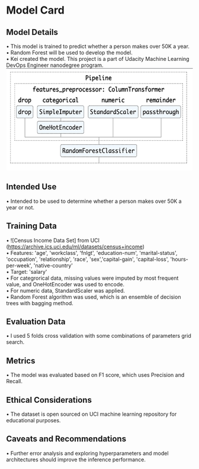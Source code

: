 # Model Card

## Model Details
• This model is trained to predict whether a person makes over 50K a year.  
• Random Forest will be used to develop the model.  
• Kei created the model. This project is a part of Udacity Machine Learning DevOps Engineer nanodegree program.  
<img src='/screenshots/model_architecture.jpg' width=561, height=276>
  
## Intended Use  
• Intended to be used to determine whether a person makes over 50K a year or not.  
  
## Training Data  
• ![Census Income Data Set] from UCI (https://archive.ics.uci.edu/ml/datasets/census+income)  
• Features: 'age', 'workclass', 'fnlgt', 'education-num', 'marital-status', 'occupation', 'relationship', 'race', 'sex','capital-gain', 'capital-loss', 'hours-per-week', 'native-country'  
• Target: 'salary'  
• For categrorical data, missing values were imputed by most frequent value, and OneHotEncoder was used to encode.  
• For numeric data, StandardScaler was applied.  
• Random Forest algorithm was used, which is an ensemble of decision trees with bagging method.  
  
## Evaluation Data  
• I used 5 folds cross validation with some combinations of parameters grid search.  
  
## Metrics
• The model was evaluated based on F1 score, which uses Precision and Recall.  
  
## Ethical Considerations
• The dataset is open sourced on UCI machine learning repository for educational purposes.  
  
## Caveats and Recommendations  
• Further error analysis and exploring hyperparameters and model architectures should improve the inference performance.  
  
  
  

